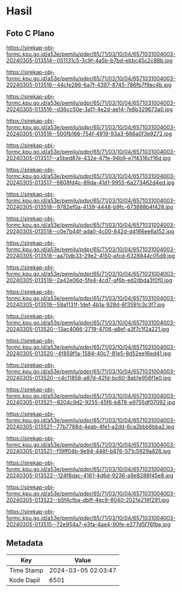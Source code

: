 # Hasil

## Foto C Plano

https://sirekap-obj-formc.kpu.go.id/a53e/pemilu/pdpr/65/71/03/10/04/6571031004003-20240305-013514--051131c5-3c9f-4a5b-b7bd-ebbc45c2c88b.jpg

https://sirekap-obj-formc.kpu.go.id/a53e/pemilu/pdpr/65/71/03/10/04/6571031004003-20240305-013516--44cfe286-6a7f-4397-8745-786fb7f9ac4b.jpg

https://sirekap-obj-formc.kpu.go.id/a53e/pemilu/pdpr/65/71/03/10/04/6571031004003-20240305-013516--d36cc50e-3a11-4e2d-ae14-7e8b329673a0.jpg

https://sirekap-obj-formc.kpu.go.id/a53e/pemilu/pdpr/65/71/03/10/04/6571031004003-20240305-013516--500fb166-754f-4919-93a3-666a0f3e9272.jpg

https://sirekap-obj-formc.kpu.go.id/a53e/pemilu/pdpr/65/71/03/10/04/6571031004003-20240305-013517--a5bed87e-432e-47fe-94b9-e7f4316cf16d.jpg

https://sirekap-obj-formc.kpu.go.id/a53e/pemilu/pdpr/65/71/03/10/04/6571031004003-20240305-013517--9808fd4c-89da-41d1-9955-6a273462d4ed.jpg

https://sirekap-obj-formc.kpu.go.id/a53e/pemilu/pdpr/65/71/03/10/04/6571031004003-20240305-013518--9782ef0a-4139-4448-b9fc-673888b4f428.jpg

https://sirekap-obj-formc.kpu.go.id/a53e/pemilu/pdpr/65/71/03/10/04/6571031004003-20240305-013518--c0e7b44f-ada0-4c00-842d-d4186ee6a152.jpg

https://sirekap-obj-formc.kpu.go.id/a53e/pemilu/pdpr/65/71/03/10/04/6571031004003-20240305-013518--aa70db33-29e2-4150-afcd-6328844c05d9.jpg

https://sirekap-obj-formc.kpu.go.id/a53e/pemilu/pdpr/65/71/03/10/04/6571031004003-20240305-013519--2a42e06d-5fe4-4cd7-af6b-ed2dbda3f0f0.jpg

https://sirekap-obj-formc.kpu.go.id/a53e/pemilu/pdpr/65/71/03/10/04/6571031004003-20240305-013519--59a1131f-1def-4b1a-928d-6f3591c3c3f7.jpg

https://sirekap-obj-formc.kpu.go.id/a53e/pemilu/pdpr/65/71/03/10/04/6571031004003-20240305-013520--13ac4066-2719-4706-a8ef-a3f7c1f2a221.jpg

https://sirekap-obj-formc.kpu.go.id/a53e/pemilu/pdpr/65/71/03/10/04/6571031004003-20240305-013520--4f859f1a-1584-40c7-81e5-8d52ee16ed41.jpg

https://sirekap-obj-formc.kpu.go.id/a53e/pemilu/pdpr/65/71/03/10/04/6571031004003-20240305-013520--c4c11858-a87d-42fd-bc60-8ab1e956f1e0.jpg

https://sirekap-obj-formc.kpu.go.id/a53e/pemilu/pdpr/65/71/03/10/04/6571031004003-20240305-013521--8204c9d2-9255-45f6-b878-e9755df07092.jpg

https://sirekap-obj-formc.kpu.go.id/a53e/pemilu/pdpr/65/71/03/10/04/6571031004003-20240305-013521--77b7788d-4eab-4fe1-a2dd-6ca2bbb6bba2.jpg

https://sirekap-obj-formc.kpu.go.id/a53e/pemilu/pdpr/65/71/03/10/04/6571031004003-20240305-013521--f19ff04b-9e94-448f-b876-571c5929a826.jpg

https://sirekap-obj-formc.kpu.go.id/a53e/pemilu/pdpr/65/71/03/10/04/6571031004003-20240305-013522--124f8dac-4161-4d6d-9236-a9e8286f45e8.jpg

https://sirekap-obj-formc.kpu.go.id/a53e/pemilu/pdpr/65/71/03/10/04/6571031004003-20240305-013522--b5f4cfba-dbff-4ec9-8040-2021e219f291.jpg

https://sirekap-obj-formc.kpu.go.id/a53e/pemilu/pdpr/65/71/03/10/04/6571031004003-20240305-013515--72e954a7-e3fa-4ae4-90fe-e277d5f76fbe.jpg


## Metadata

| Key        | Value               |
| ---------- | ------------------- |
| Time Stamp | 2024-03-05 02:03:47 |
| Kode Dapil | 6501                |



